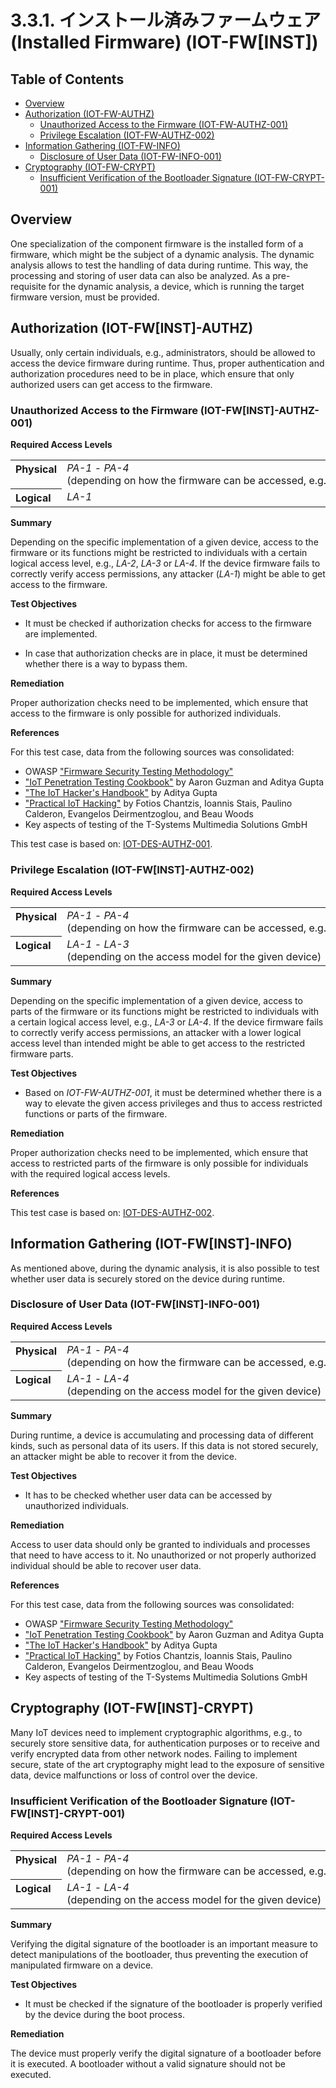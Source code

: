 # 3.3.1. インストール済みファームウェア (Installed Firmware) (IOT-FW[INST])

## Table of Contents
* [Overview](#overview)
* [Authorization (IOT-FW-AUTHZ)](#authorization-iot-fw[inst]-authz)
  * [Unauthorized Access to the Firmware (IOT-FW-AUTHZ-001)](#unauthorized-access-to-the-firmware-iot-fw[inst]-authz-001)
  * [Privilege Escalation (IOT-FW-AUTHZ-002)](#privilege-escalation-iot-fw[inst]-authz-002)
* [Information Gathering (IOT-FW-INFO)](#information-gathering-iot-fw[inst]-info)
  * [Disclosure of User Data (IOT-FW-INFO-001)](#disclosure-of-user-data-iot-fw[inst]-info-001)
* [Cryptography (IOT-FW-CRYPT)](#cryptography-iot-fw[inst]-crypt)
  * [Insufficient Verification of the Bootloader Signature (IOT-FW-CRYPT-001)](#insufficient-verification-of-the-bootloader-signature-iot-fw[inst]-crypt-001)




## Overview

One specialization of the component firmware is the installed form of a firmware, which might be the subject of a dynamic analysis. The dynamic analysis allows to test the handling of data during runtime. This way, the processing and storing of user data can also be analyzed. As a pre-requisite for the dynamic analysis, a device, which is running the target firmware version, must be provided.



## Authorization (IOT-FW[INST]-AUTHZ)

Usually, only certain individuals, e.g., administrators, should be allowed to access the device firmware during runtime. Thus, proper authentication and authorization procedures need to be in place, which ensure that only authorized users can get access to the firmware.

### Unauthorized Access to the Firmware (IOT-FW[INST]-AUTHZ-001)

**Required Access Levels**

<table width="100%">
	<tr valign="top">
		<th width="1%" align="left">Physical</th>
 <td><i>PA-1</i> - <i>PA-4</i><br>(depending on how the firmware can be accessed, e.g., via an internal/physical debugging interface or remotely via SSH)</td>
	</tr>
	<tr valign="top">
		<th align="left">Logical</th>
		<td><i>LA-1</i></td>
	</tr>
</table>

**Summary**

Depending on the specific implementation of a given device, access to the firmware or its functions might be restricted to individuals with a certain logical access level, e.g., *LA-2*, *LA-3* or *LA-4*. If the device firmware fails to correctly verify access permissions, any attacker (*LA-1*) might be able to get access to the firmware.

**Test Objectives**

- It must be checked if authorization checks for access to the firmware are implemented.

- In case that authorization checks are in place, it must be determined whether there is a way to bypass them.

**Remediation**

Proper authorization checks need to be implemented, which ensure that access to the firmware is only possible for authorized individuals.

**References**

For this test case, data from the following sources was consolidated:

* OWASP ["Firmware Security Testing Methodology"][owasp_fstm]
* ["IoT Penetration Testing Cookbook"][iot_penetration_testing_cookbook] by Aaron Guzman and Aditya Gupta
* ["The IoT Hacker's Handbook"][iot_hackers_handbook] by Aditya Gupta
* ["Practical IoT Hacking"][practical_iot_hacking] by Fotios Chantzis, Ioannis Stais, Paulino Calderon, Evangelos Deirmentzoglou, and Beau Woods
* Key aspects of testing of the T-Systems Multimedia Solutions GmbH

This test case is based on: [IOT-DES-AUTHZ-001](../data_exchange_services/README.md#unauthorized-access-to-the-data-exchange-service-iot-des-authz-001).

### Privilege Escalation (IOT-FW[INST]-AUTHZ-002)

**Required Access Levels**

<table width="100%">
	<tr valign="top">
		<th width="1%" align="left">Physical</th>
 <td><i>PA-1</i> - <i>PA-4</i><br>(depending on how the firmware can be accessed, e.g., via an internal/physical debugging interface or remotely via SSH)</td>
	</tr>
	<tr valign="top">
		<th align="left">Logical</th>
		<td><i>LA-1</i> - <i>LA-3</i><br>(depending on the access model for the given device) </td>
	</tr>
</table>

**Summary**

Depending on the specific implementation of a given device, access to parts of the firmware or its functions might be restricted to individuals with a certain logical access level, e.g., *LA-3* or *LA-4*. If the device firmware fails to correctly verify access permissions, an attacker with a lower logical access level than intended might be able to get access to the restricted firmware parts.

**Test Objectives**

- Based on *IOT-FW-AUTHZ-001*, it must be determined whether there is a way to elevate the given access privileges and thus to access restricted functions or parts of the firmware.

**Remediation**

Proper authorization checks need to be implemented, which ensure that access to restricted parts of the firmware is only possible for individuals with the required logical access levels.

**References**

This test case is based on: [IOT-DES-AUTHZ-002](../data_exchange_services/README.md#privilege-escalation-iot-des-authz-002).



## Information Gathering (IOT-FW[INST]-INFO)

As mentioned above, during the dynamic analysis, it is also possible to test whether user data is securely stored on the device during runtime.

### Disclosure of User Data (IOT-FW[INST]-INFO-001)

**Required Access Levels**

<table width="100%">
	<tr valign="top">
		<th width="1%" align="left">Physical</th>
 <td><i>PA-1</i> - <i>PA-4</i><br>(depending on how the firmware can be accessed, e.g., via an internal/physical debugging interface or remotely via SSH)</td>
	</tr>
	<tr valign="top">
		<th align="left">Logical</th>
		<td><i>LA-1</i> - <i>LA-4</i><br>(depending on the access model for the given device) </td>
	</tr>
</table>

**Summary**

During runtime, a device is accumulating and processing data of different kinds, such as personal data of its users. If this data is not stored securely, an attacker might be able to recover it from the device.

**Test Objectives**

- It has to be checked whether user data can be accessed by unauthorized individuals.

**Remediation**

Access to user data should only be granted to individuals and processes that need to have access to it. No unauthorized or not properly authorized individual should be able to recover user data.

**References**

For this test case, data from the following sources was consolidated:

* OWASP ["Firmware Security Testing Methodology"][owasp_fstm]
* ["IoT Penetration Testing Cookbook"][iot_penetration_testing_cookbook] by Aaron Guzman and Aditya Gupta
* ["The IoT Hacker's Handbook"][iot_hackers_handbook] by Aditya Gupta
* ["Practical IoT Hacking"][practical_iot_hacking] by Fotios Chantzis, Ioannis Stais, Paulino Calderon, Evangelos Deirmentzoglou, and Beau Woods
* Key aspects of testing of the T-Systems Multimedia Solutions GmbH



## Cryptography (IOT-FW[INST]-CRYPT)

Many IoT devices need to implement cryptographic algorithms, e.g., to securely store sensitive data, for authentication purposes or to receive and verify encrypted data from other network nodes. Failing to implement secure, state of the art cryptography might lead to the exposure of sensitive data, device malfunctions or loss of control over the device.

### Insufficient Verification of the Bootloader Signature (IOT-FW[INST]-CRYPT-001)

**Required Access Levels**

<table width="100%">
	<tr valign="top">
		<th width="1%" align="left">Physical</th>
 <td><i>PA-1</i> - <i>PA-4</i><br>(depending on how the firmware can be accessed, e.g., via an internal/physical debugging interface or remotely via SSH)</td>
	</tr>
	<tr valign="top">
		<th align="left">Logical</th>
		<td><i>LA-1</i> - <i>LA-4</i><br>(depending on the access model for the given device) </td>
	</tr>
</table>

**Summary**

Verifying the digital signature of the bootloader is an important measure to detect manipulations of the bootloader, thus preventing the execution of manipulated firmware on a device.

**Test Objectives**

- It must be checked if the signature of the bootloader is properly verified by the device during the boot process.

**Remediation**

The device must properly verify the digital signature of a bootloader before it is executed. A bootloader without a valid signature should not be executed.



[owasp_fstm]: https://github.com/scriptingxss/owasp-fstm	"OWASP Firmware Security Testing Methodology"
[iot_penetration_testing_cookbook]: https://www.packtpub.com/product/iot-penetration-testing-cookbook/9781787280571	"IoT Penetration Testing Cookbook"
[iot_hackers_handbook]: https://link.springer.com/book/10.1007/978-1-4842-4300-8	"The IoT Hacker's Handbook"
[practical_iot_hacking]: https://nostarch.com/practical-iot-hacking	"Practical IoT Hacking"